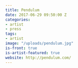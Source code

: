 ```yaml
---
title: Pendulum
date: 2017-06-29 09:50:00 Z
categories:
- artist
- press
tags:
- artist
image: "/uploads/pendulum.jpg"
is-front: true
is-artist-featured: true
website: http://pendulum.com/
---
```


